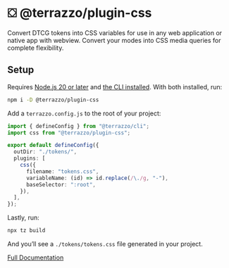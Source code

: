 # ⛋ @terrazzo/plugin-css

Convert DTCG tokens into CSS variables for use in any web application or native app with webview. Convert your modes into CSS media queries for complete flexibility.

## Setup

Requires [Node.js 20 or later](https://nodejs.org) and [the CLI installed](https://terrazzo.app/docs/cli). With both installed, run:

```sh
npm i -D @terrazzo/plugin-css
```

Add a `terrazzo.config.js` to the root of your project:

```ts
import { defineConfig } from "@terrazzo/cli";
import css from "@terrazzo/plugin-css";

export default defineConfig({
  outDir: "./tokens/",
  plugins: [
    css({
      filename: "tokens.css",
      variableName: (id) => id.replace(/\./g, "-"),
      baseSelector: ":root",
    }),
  ],
});
```

Lastly, run:

```sh
npx tz build
```

And you’ll see a `./tokens/tokens.css` file generated in your project.

[Full Documentation](https://terrazzo.app/docs/integrations/css)
